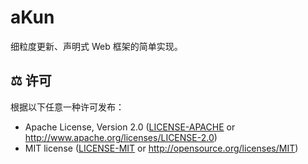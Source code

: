 # aKun

细粒度更新、声明式 Web 框架的简单实现。

## ⚖️ 许可

根据以下任意一种许可发布：

- Apache License, Version 2.0 ([LICENSE-APACHE](LICENSE-APACHE) or
  <http://www.apache.org/licenses/LICENSE-2.0>)
- MIT license ([LICENSE-MIT](LICENSE-MIT) or
  <http://opensource.org/licenses/MIT>)

